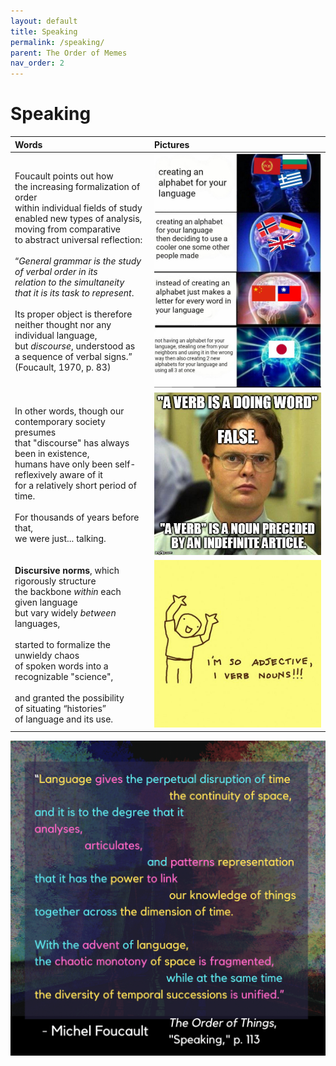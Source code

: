 ```yaml
---
layout: default
title: Speaking
permalink: /speaking/
parent: The Order of Memes
nav_order: 2
---
```


# Speaking

| Words | Pictures |
|:---------------------------------|:------------------------------------------------------|
| Foucault points out how <br> the increasing formalization of order <br> within individual fields of study <br> enabled new types of analysis, <br> moving from comparative <br> to abstract universal reflection: <br> <br> “*General grammar is the study* <br> *of verbal order in its* <br> *relation to the simultaneity* <br> *that it is its task to represent*. <br> <br> Its proper object is therefore <br> neither thought nor any individual language, <br> but *discourse*, understood as <br> a sequence of verbal signs.” <br> (Foucault, 1970, p. 83) | ![grammar](../memes/languagesmeme.jpg) |
| In other words, though our contemporary society presumes <br> that "discourse" has always been in existence, <br> humans have only been self-reflexively aware of it <br> for a relatively short period of time. <br> <br> For thousands of years before that, <br> we were just... talking. | ![allowing for jokes like these](../memes/verbmeme.jpg) |
| **Discursive norms**, which rigorously structure <br> the backbone *within* each given language <br> but vary widely *between* languages, <br> <br>  started to formalize the unwieldy chaos <br> of spoken words into a recognizable "science", <br> <br> and granted the possibility <br> of situating “histories” <br> of language and its use. | ![grammar](../memes/grammarmeme.jpg) |

![Speaking](../graphics/toot_speaking_graphic.png)
